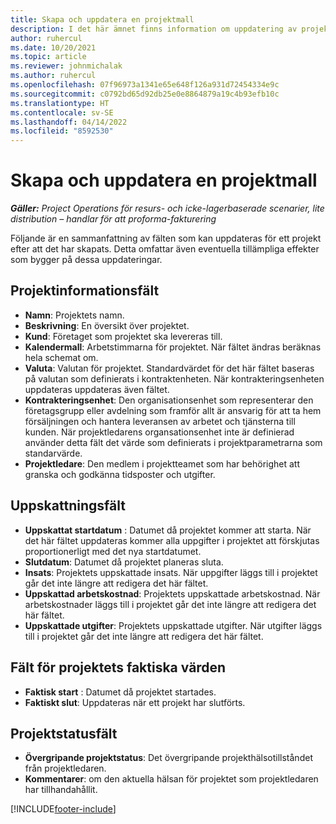 ```yaml
---
title: Skapa och uppdatera en projektmall
description: I det här ämnet finns information om uppdatering av projekt i Project Operations.
author: ruhercul
ms.date: 10/20/2021
ms.topic: article
ms.reviewer: johnmichalak
ms.author: ruhercul
ms.openlocfilehash: 07f96973a1341e65e648f126a931d72454334e9c
ms.sourcegitcommit: c0792bd65d92db25e0e8864879a19c4b93efb10c
ms.translationtype: HT
ms.contentlocale: sv-SE
ms.lasthandoff: 04/14/2022
ms.locfileid: "8592530"
---
```

# <a name="create-and-update-a-project"></a>Skapa och uppdatera en projektmall

_**Gäller:** Project Operations för resurs- och icke-lagerbaserade scenarier, lite distribution – handlar för att proforma-fakturering_

Följande är en sammanfattning av fälten som kan uppdateras för ett projekt efter att det har skapats. Detta omfattar även eventuella tillämpliga effekter som bygger på dessa uppdateringar.

## <a name="project-detail-fields"></a>Projektinformationsfält

- **Namn**: Projektets namn.
- **Beskrivning**: En översikt över projektet.
- **Kund**: Företaget som projektet ska levereras till.
- **Kalendermall**: Arbetstimmarna för projektet. När fältet ändras beräknas hela schemat om.
- **Valuta**: Valutan för projektet. Standardvärdet för det här fältet baseras på valutan som definierats i kontraktenheten. När kontrakteringsenheten uppdateras uppdateras även fältet.
- **Kontrakteringsenhet**: Den organisationsenhet som representerar den företagsgrupp eller avdelning som framför allt är ansvarig för att ta hem försäljningen och hantera leveransen av arbetet och tjänsterna till kunden.  När projektledarens organsationsenhet inte är definierad använder detta fält det värde som definierats i projektparametrarna som standarvärde.
- **Projektledare**: Den medlem i projektteamet som har behörighet att granska och godkänna tidsposter och utgifter.

## <a name="estimate-fields"></a>Uppskattningsfält

- **Uppskattat startdatum** : Datumet då projektet kommer att starta. När det här fältet uppdateras kommer alla uppgifter i projektet att förskjutas proportionerligt med det nya startdatumet.
- **Slutdatum**: Datumet då projektet planeras sluta.
- **Insats**: Projektets uppskattade insats. När uppgifter läggs till i projektet går det inte längre att redigera det här fältet.
- **Uppskattad arbetskostnad**: Projektets uppskattade arbetskostnad. När arbetskostnader läggs till i projektet går det inte längre att redigera det här fältet.
- **Uppskattade utgifter**: Projektets uppskattade utgifter. När utgifter läggs till i projektet går det inte längre att redigera det här fältet.

## <a name="project-actual-fields"></a>Fält för projektets faktiska värden
- **Faktisk start** : Datumet då projektet startades.
- **Faktiskt slut**: Uppdateras när ett projekt har slutförts.

## <a name="project-status-fields"></a>Projektstatusfält

- **Övergripande projektstatus**: Det övergripande projekthälsotillståndet från projektledaren.
- **Kommentarer**: om den aktuella hälsan för projektet som projektledaren har tillhandahållit.



[!INCLUDE[footer-include](../includes/footer-banner.md)]
